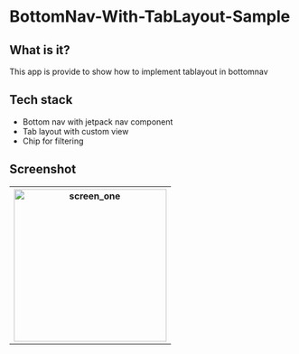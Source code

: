 # BottomNav-With-TabLayout-Sample
## What is it?
This app is provide to show how to implement tablayout in bottomnav

## Tech stack
- Bottom nav with jetpack nav component
- Tab layout with custom view
- Chip for filtering

## Screenshot
<table style="width:100%">
  <tr>
    <th><img width="270" alt="screen_one" src="https://github.com/dapoi/BottomNav-With-TabLayout-Sample/assets/68842666/2747bf79-6d22-4533-b45a-3e208abba702"></th>
  </tr>
</table>
